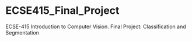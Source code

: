 # ECSE415_Final_Project
ECSE-415 Introduction to Computer Vision. Final Project: Classification and Segmentation
